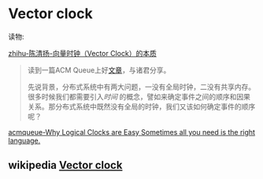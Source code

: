 # Vector clock

读物:

[zhihu-陈清扬-向量时钟（Vector Clock）的本质](https://zhuanlan.zhihu.com/p/419944615)

> 读到一篇ACM Queue上好[文章](https://link.zhihu.com/?target=https%3A//queue.acm.org/detail.cfm%3Fid%3D2917756)，与诸君分享。
>
> 先说背景，分布式系统中有两大问题，一没有全局时钟，二没有共享内存。很多时候我们都需要引入*时间* 的概念，譬如来确定事件之间的顺序和因果关系。那分布式系统中既然没有全局的时钟，我们又该如何确定事件的顺序呢？

[acmqueue-Why Logical Clocks are Easy Sometimes all you need is the right language.](https://queue.acm.org/detail.cfm?id=2917756)

## wikipedia [Vector clock](https://en.wikipedia.org/wiki/Vector_clock)

